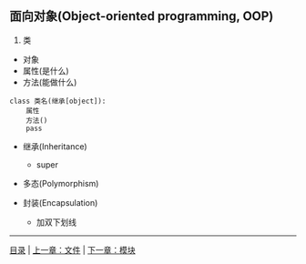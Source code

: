 ## 面向对象(Object-oriented programming, OOP)

1. 类

* 对象
* 属性(是什么)
* 方法(能做什么)

```
class 类名(继承[object]):
    属性
    方法()
    pass
```

* 继承(Inheritance)
    * super
    
* 多态(Polymorphism)

* 封装(Encapsulation)
    * 加双下划线

-----

[目录](https://github.com/ykqmain/Learning-Python-with-Git) | [上一章：文件](https://github.com/ykqmain/Learning-Python-with-Git/blob/master/text/4.md) | [下一章：模块](https://github.com/ykqmain/Learning-Python-with-Git/blob/master/text/6.md)
